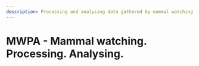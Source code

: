 ```yaml
---
description: Processing and analysing data gathered by mammal watching.
---
```


# MWPA - Mammal watching. Processing. Analysing.

